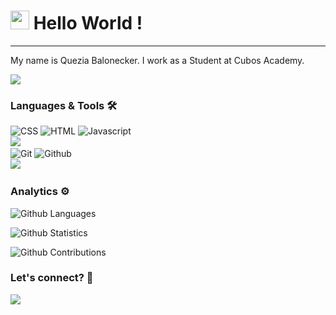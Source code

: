 




<h1><img src="https://emojis.slackmojis.com/emojis/images/1531849430/4246/blob-sunglasses.gif?1531849430" width="30"/> Hello World ! </h1> <hr>

My name is Quezia Balonecker. I work as a Student at Cubos Academy.

![](http://estruyf-github.azurewebsites.net/api/VisitorHit?user=queziabalonecker&repo=queziabalonecker&countColorcountColor)

### Languages & Tools 🛠  
![CSS](https://img.shields.io/badge/-CSS-05122A?style=flat&color=green)&nbsp;![HTML](https://img.shields.io/badge/-HTML-05122A?style=flat&color=green)&nbsp;![Javascript](https://img.shields.io/badge/-Javascript-05122A?style=flat&color=green)&nbsp;  
![](https://img.shields.io/badge/--05122A?style=flat&color=orange)&nbsp;  
![Git](https://img.shields.io/badge/-Git-05122A?style=flat&color=gray)&nbsp;![Github](https://img.shields.io/badge/-Github-05122A?style=flat&color=gray)&nbsp;  
![](https://img.shields.io/badge/--05122A?style=flat&color=yellow)&nbsp;  


### Analytics ⚙️

![Github Languages](https://github-readme-stats.vercel.app/api/top-langs/?username=queziabalonecker&layout=compact&count_private=true)

![Github Statistics](https://github-readme-stats.vercel.app/api/?username=queziabalonecker&count_private=true&show_icons=true)

![Github Contributions](https://github-readme-streak-stats.herokuapp.com/?user=queziabalonecker&hide_border=true)

### Let's connect? 🤝

<p align="left">

<a href="https://www.linkedin.com/in/quézia-balonecker-8133a3191/"><img src="https://img.shields.io/badge/-LinkedIn-0077B5?style=flat&logo=Linkedin&logoColor=white"/></a>

</p>